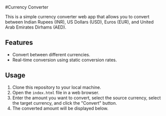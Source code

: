 #Currency Converter

This is a simple currency converter web app that allows you to convert between Indian Rupees (INR), US Dollars (USD), Euros (EUR), and United Arab Emirates Dirhams (AED).

## Features

- Convert between different currencies.
- Real-time conversion using static conversion rates.

## Usage

1. Clone this repository to your local machine.
2. Open the `index.html` file in a web browser.
3. Enter the amount you want to convert, select the source currency, select the target currency, and click the "Convert" button.
4. The converted amount will be displayed below.
